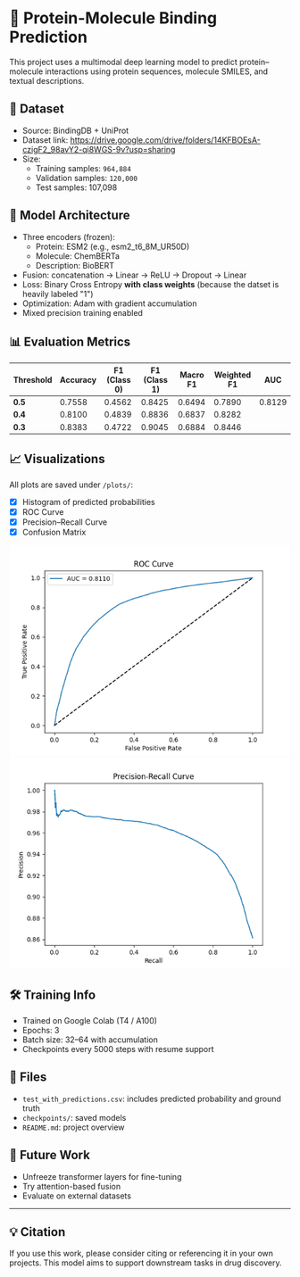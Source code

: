 # 🧪 Protein-Molecule Binding Prediction

This project uses a multimodal deep learning model to predict protein–molecule interactions using protein sequences, molecule SMILES, and textual descriptions.

## 📁 Dataset

- Source: BindingDB + UniProt
- Dataset link: https://drive.google.com/drive/folders/14KFBOEsA-czigF2_98avY2-qi8WGS-9v?usp=sharing 
- Size:
  - Training samples: `964,884`
  - Validation samples: `120,000`
  - Test samples: 107,098

## 🧠 Model Architecture

- Three encoders (frozen):
  - Protein: ESM2 (e.g., esm2_t6_8M_UR50D)
  - Molecule: ChemBERTa
  - Description: BioBERT
- Fusion: concatenation → Linear → ReLU → Dropout → Linear
- Loss: Binary Cross Entropy **with class weights** (because the datset is heavily labeled "1")
- Optimization: Adam with gradient accumulation
- Mixed precision training enabled

## 📊 Evaluation Metrics

| Threshold | Accuracy | F1 (Class 0) | F1 (Class 1) | Macro F1 | Weighted F1 | AUC |
|-----------|----------|--------------|--------------|----------|-------------|------|
| **0.5**   | 0.7558   | 0.4562       | 0.8425       | 0.6494   | 0.7890      | 0.8129 |
| **0.4**   | 0.8100   | 0.4839       | 0.8836       | 0.6837   | 0.8282      |        |
| **0.3**   | 0.8383   | 0.4722       | 0.9045       | 0.6884   | 0.8446      |        |

## 📈 Visualizations

All plots are saved under `/plots/`:

- [x] Histogram of predicted probabilities
- [x] ROC Curve
- [x] Precision–Recall Curve
- [x] Confusion Matrix

![ROC Curve](plots/roc_curve.png)
![PR Curve](plots/pr_curve.png)

## 🛠 Training Info

- Trained on Google Colab (T4 / A100)
- Epochs: 3
- Batch size: 32–64 with accumulation
- Checkpoints every 5000 steps with resume support

## 📎 Files

- `test_with_predictions.csv`: includes predicted probability and ground truth
- `checkpoints/`: saved models
- `README.md`: project overview

## 🔮 Future Work

- Unfreeze transformer layers for fine-tuning
- Try attention-based fusion
- Evaluate on external datasets

---

## 💡 Citation

If you use this work, please consider citing or referencing it in your own projects. This model aims to support downstream tasks in drug discovery.
